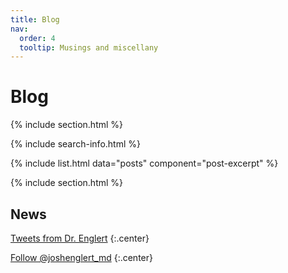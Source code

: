```yaml
---
title: Blog
nav:
  order: 4
  tooltip: Musings and miscellany
---
```


# <i class="fas fa-feather-alt"></i>Blog

{% include section.html %}

{% include search-info.html %}

{% include list.html data="posts" component="post-excerpt" %}

{% include section.html %}

## News

<!-- Twitter embeds from https://publish.twitter.com/ -->

<a class="twitter-timeline" data-height="600" href="https://twitter.com/joshenglert_md?ref_src=twsrc%5Etfw">Tweets from Dr. Englert</a> <script async src="https://platform.twitter.com/widgets.js" charset="utf-8"></script>
{:.center}

<a href="https://twitter.com/joshenglert_md?ref_src=twsrc%5Etfw" class="twitter-follow-button" data-show-count="false">Follow @joshenglert_md</a><script async src="https://platform.twitter.com/widgets.js" charset="utf-8"></script>
{:.center}

